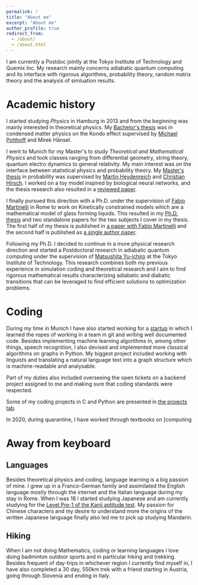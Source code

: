 ```yaml
---
permalink: /
title: "About me"
excerpt: "About me"
author_profile: true
redirect_from: 
  - /about/
  - /about.html
---
```


I am currently a Postdoc jointly at the Tokyo Institute of Technology and Quemix Inc.
My research mainly concerns adiabatic quantum computing and its interface with rigorous
algorithms, probability theory, random matrix theory  and the analysis of simluation results.

Academic history
=====
I started studying _Physics_ in Hamburg in 2013 and from the beginning was
mainly interested in theoretical physics. My [Bachelor's
thesis](/theses/bachelor-thesis) was in condensed matter physics on the Kondo
effect supervised by [Michael Potthoff](https://www.physik.uni-hamburg.de/en/th1/personen/potthoff-michael/potthoff-michael.html)
and Mirek Hänsel.

I went to Munich for my Master's to study _Theoretical and Mathematical
Physics_ and took classes ranging from differential geometry, string theory,
quantum electro dynamics to general relativity. My main interest was on the
interface between statistical physics and probability theory. My  [Master's
thesis](/theses/master-thesis) in probability was supervised by [Martin
Heydenreich](https://www.mathematik.uni-muenchen.de/~heyden/) and [Christian
Hirsch](https://christian-hirsch.netlify.app). I worked on a toy model inspired
by biological neural networks, and the thesis research
also resulted in a [reviewed
paper](/publication/2021-weakly-reinforced-polya-urns-on-countable-networks).

I finally pursued this direction with a Ph.D. under the supervision of [Fabio
Martinelli](http://www.mat.uniroma3.it/users/martin/) in Rome to work on
Kinetically constrained models which are a mathematical model of glass forming
liquids. This resulted in my [Ph.D.  thesis](/theses/phd-thesis) and two standalone papers
for the two subjects I cover in my thesis. The first half of my thesis is
published in [a paper with Fabio
Martinelli](/publication/2022-on-a-front-evolution-problem-for-the-multidimensional-east-model)
and the second half is published as [a single author
paper](/publication/2022-multicolour-east-model).

Following my Ph.D. I decided to continue in a more physical research direction
and started a Postdoctoral research in adiabatic quantum computing under the
supervision of [Matsushita
Yu-ichiro](https://www.msl.titech.ac.jp/english/member/profile/ymatsushita_en.html)
at the Tokyo Institute of Technology.  This research combines both my previous
experience in simulation coding and theoretical research and I aim to find
rigorous mathematical results characterizing adiabatic and diabatic transitions
that can be leveraged to find efficient solutions to optimization problems.

Coding
=====
During my time in Munich I have also started working for a
[startup](https://cognostics.de/) in which I
learned the ropes of working in a team in git and writing well documented code.
Besides implementing machine learning algorithms in, among other things, speech
recognition, I also devised and implemented more classical algorithms on
graphs in Python. My biggest project included working with linguists and translating a
natural language text into a graph structure which is machine-readable and
analysable.

Part of my duties also included overseeing the open tickets on a backend
project assigned to me and making sure that coding standards were respected.

Some of my coding
projects in C and Python are presented in [the projects tab](/projects).

In 2020, during quarantine, I have worked through textbooks on [computing

Away from keyboard
=====

Languages
-----
Besides theoretical physics and coding, language learning is a big passion of
mine. I grew up in a Franco-German family and assimilated the English language
mostly through the internet and the Italian language during my stay in Rome.
When I was 18 I started studying Japanese and am currently studying for the
[Level Pre-1 of the Kanji aptitude
test](https://en.wikipedia.org/wiki/Kanji_Kentei#Level_Pre-1). My passion for
Chinese characters and my desire to understand more the origins of the written
Japanese language finally also led me to pick up studying Mandarin.

Hiking
-----
When I am not doing Mathematics, coding or learning languages I love doing
badminton outdoor sports and in particular hiking and trekking. Besides
frequent of day-trips in whichever region I currently find myself in, I have
also completed a 30 day, 550km trek with a friend starting in Austria, going
through Slovenia and ending in Italy.
